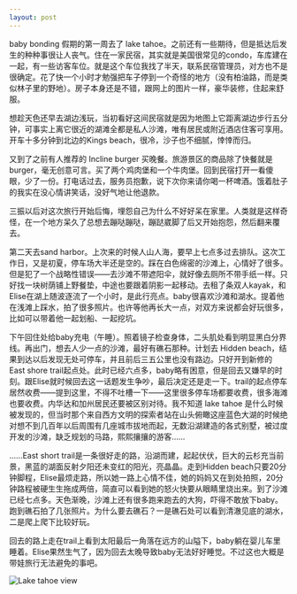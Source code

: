 ```yaml
---
layout: post
---
```


baby bonding 假期的第一周去了 lake tahoe。之前还有一些期待，但是抵达后发生的种种事很让人丧气。住在一家民宿，其实就是美国很常见的condo，车库建在一起，有一些访客车位。就是这个车位我找了半天，联系民宿管理员，对方也不是很确定。花了快一个小时才勉强把车子停到一个奇怪的地方（没有柏油路，而是类似林子里的野地）。房子本身还是不错，跟网上的图片一样，豪华装修，住起来舒服。

想趁天色还早去湖边浅玩，当初看好这间民宿就是因为地图上它距离湖边步行五分钟，可事实上离它很近的湖滩全都是私人沙滩，唯有居民或附近酒店住客可享用。开车十多分钟到北边的Kings beach，很冷，沙子也不细腻，悻悻而归。

又到了之前有人推荐的 Incline burger 买晚餐。旅游景区的商品除了快餐就是burger，毫无创意可言。买了两个鸡肉堡和一个牛肉堡。回到民宿打开一看傻眼，少了一份。打电话过去，服务员抱歉，说下次你来请你喝一杯啤酒。饿着肚子的我实在没心情讲笑话，没好气地让他退款。

三振以后对这次旅行开始后悔，埋怨自己为什么不好好呆在家里。人类就是这样奇怪，在一个地方呆久了总想去蹦哒蹦哒，蹦跶崴脚了后又开始抱怨，然后翻来覆去。

第二天去sand harbor。上次来的时候人山人海，要早上七点多过去排队。这次工作日，又是初夏，停车场大半还是空的。踩在白色绵密的沙滩上，心情好了很多。但是犯了一个战略性错误——去沙滩不带遮阳伞，就好像去厕所不带手纸一样。只好找一块树荫铺上野餐垫，中途也要跟着阴影一起移动。去租了条双人kayak，和Elise在湖上随波逐流了一个小时，是此行亮点。baby很喜欢沙滩和湖水。提着他在浅滩上踩水，拍了很多照片。也许等他再长大一点，对双方来说都会好玩很多，比如可以带着他一起划船、一起挖坑。

下午回住处给baby充电（午睡）。照着镜子检查身体，二头肌处看到明显黑白分界线。再出门，想去人少一点的沙滩，最好有礁石那种。计划去 Hidden beach，结果到达以后发现无处可停车，并且前后三五公里也没有路边。只好开到新修的East shore trail起点处。此时已经六点多，baby略有困意，但是回去又嫌早的时刻。跟Elise就时候回去这一话题发生争吵，最后决定还是走一下。trail的起点停车居然收费——提到这里，不得不吐槽一下——这里很多停车场都要收费，很多海滩也要收费。内华达和加州居民还要被区别对待。我不知道 lake tahoe 是什么时候被发现的，但当时那个来自西方文明的探索者站在山头俯瞰这座蓝色大湖的时候绝对想不到几百年以后周围有几座城市拔地而起，无数沿湖建造的各式别墅，被过度开发的沙滩，缺乏规划的马路，熙熙攘攘的游客……

……East short trail是一条很好走的路，沿湖而建，起起伏伏，巨大的云杉充当前景，黑蓝的湖面反射夕阳还未变红的阳光，亮晶晶。走到Hidden beach只要20分钟脚程，Elise最烦走路，所以她一路上心情不佳，她的妈妈又在到处拍照，20分钟路程被硬生生拖成两倍，简直可以看到她的怒火快要从眼睛里烧出来。到了沙滩已经七点多。天色渐晚，沙滩上还有很多跑来跑去的大狗，吓得不敢放下baby。跑到礁石拍了几张照片。为什么要去礁石？一是礁石处可以看到清澈见底的湖水，二是爬上爬下比较好玩。

回去的路上走在trail上看到太阳最后一角落在远方的山隘下，baby躺在婴儿车里睡着。Elise果然生气了，因为回去太晚导致baby无法好好睡觉。不过这也大概是带娃旅行无法避免的事吧。

![Lake tahoe view](https://user-images.githubusercontent.com/7303373/176776832-35c220a4-09fc-4256-9378-5cda4af40262.jpeg)
